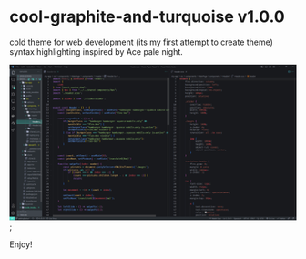 # cool-graphite-and-turquoise v1.0.0

cold theme for web development (its my first attempt to create theme)
syntax highlighting inspired by Ace pale night.

![screenshot of theme](https://github.com/Alexey-Glazov/cool-graphite-and-turquoise/blob/fe22b01681d454c3630c9bd519667b4f9dcbf40f/screenShot.png);

Enjoy!
